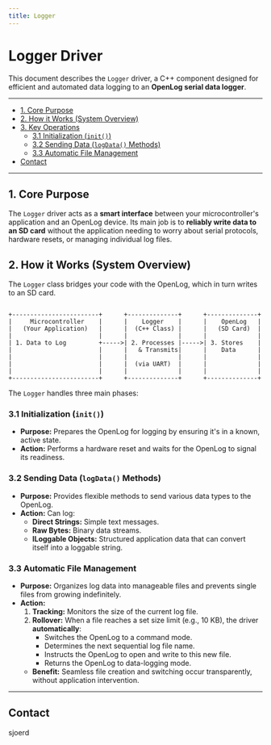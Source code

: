 ```yaml
---
title: Logger
---
```

# Logger Driver
This document describes the `Logger` driver, a C++ component designed for efficient and automated data logging to an **OpenLog serial data logger**.

---
<!-- TOC -->
* [1. Core Purpose](#1-core-purpose)
* [2. How it Works (System Overview)](#2-how-it-works-system-overview)
* [3. Key Operations](#3-key-operations)
  * [3.1 Initialization (`init()`)](#31-initialization-init)
  * [3.2 Sending Data (`logData()` Methods)](#32-sending-data-logdata-methods)
  * [3.3 Automatic File Management](#33-automatic-file-management)
* [Contact](#contact)
<!-- TOC -->
---

## 1. Core Purpose

The `Logger` driver acts as a **smart interface** between your microcontroller's application and an OpenLog device. Its main job is to **reliably write data to an SD card** without the application needing to worry about serial protocols, hardware resets, or managing individual log files.

## 2. How it Works (System Overview)

The `Logger` class bridges your code with the OpenLog, which in turn writes to an SD card.

```
      
+------------------------+      +--------------+      +--------------+
|     Microcontroller    |      |    Logger    |      |    OpenLog   |
|   (Your Application)   |      |  (C++ Class) |      |   (SD Card)  |
|                        |      |              |      |              |
| 1. Data to Log         +----->| 2. Processes |----->| 3. Stores    |
|                        |      |   & Transmits|      |    Data      |
|                        |      |              |      |              |
|                        |      |  (via UART)  |      |              |
|                        |      |              |      |              |
+------------------------+      +--------------+      +--------------+

```

The `Logger` handles three main phases:

### 3.1 Initialization (`init()`)

*   **Purpose:** Prepares the OpenLog for logging by ensuring it's in a known, active state.
*   **Action:** Performs a hardware reset and waits for the OpenLog to signal its readiness.
### 3.2 Sending Data (`logData()` Methods)

*   **Purpose:** Provides flexible methods to send various data types to the OpenLog.
*   **Action:** Can log:
    *   **Direct Strings:** Simple text messages.
    *   **Raw Bytes:** Binary data streams.
    *   **ILoggable Objects:** Structured application data that can convert itself into a loggable string.

### 3.3 Automatic File Management

*   **Purpose:** Organizes log data into manageable files and prevents single files from growing indefinitely.
*   **Action:**
    1.  **Tracking:** Monitors the size of the current log file.
    2.  **Rollover:** When a file reaches a set size limit (e.g., 10 KB), the driver **automatically**:
        *   Switches the OpenLog to a command mode.
        *   Determines the next sequential log file name.
        *   Instructs the OpenLog to open and write to this new file.
        *   Returns the OpenLog to data-logging mode.
    *   **Benefit:** Seamless file creation and switching occur transparently, without application intervention.

---
## Contact
sjoerd